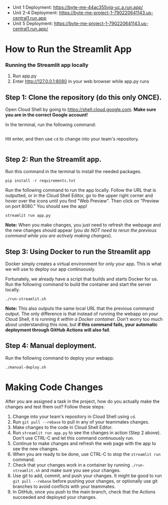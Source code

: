 
- Unit 1 Deployment: https://byte-me-44ac355vjq-uc.a.run.app/
- Unit 2-4 Deployment: https://byte-me-project-1-790220641143.us-central1.run.app
- Unit 5 Deployment: https://byte-me-project-1-790220641143.us-central1.run.app/

# How to Run the Streamlit App

### Running the Streamlit app locally
1. Run app.py
2. Enter http://127.0.0.1:8080 in your web browser while app.py runs

## Step 1: Clone the repository (do this only ONCE).

Open Cloud Shell by going to https://shell.cloud.google.com. **Make sure you are in the correct Google account!**

In the terminal, run the following command:

```shell

```

Hit enter, and then use `cd` to change into your team's repository.

```shell

```

## Step 2: Run the Streamlit app.

Run this command in the terminal to install the needed packages.

```shell
pip install -r requirements.txt
```

Run the following command to run the app locally. Follow the URL that is outputted, or in the Cloud Shell Editor, go to the upper right corner and hover over the icons until you find "Web Preview". Then click on "Preview on port 8080." You should see the app!

```shell
streamlit run app.py
```

**Note:** When you make changes, you just
need to refresh the webpage and the new changes should appear (*you do NOT need to rerun the previous command while you are actively making changes*).

## Step 3: Using Docker to run the Streamlit app

Docker simply creates a virtual environment for only your app. This is what we will use to
deploy our app continuously.

Fortunately, we already have a script that builds and starts Docker for us. Run the 
following command to build the container and start the server locally.

```shell
./run-streamlit.sh
```
**Note:** This also outputs the same local URL that the previous command output. The only difference is that instead of running the webapp on *your* Cloud Shell, it is running it *within a Docker container*. Don't worry too much about understanding this now, but **if this command fails, your automatic deployment through GitHub Actions will also fail**.

## Step 4: Manual deployment.

Run the following command to deploy your webapp.

```shell
./manual-deploy.sh
```

# Making Code Changes

After you are assigned a task in the project, how do you actually make the changes and test them out? Follow these steps:

1. Change into your team's repository in Cloud Shell using `cd`.
2. Run `git pull --rebase` to pull in any of your teammates changes.
3. Make changes to the code in Cloud Shell Editor.
4. Run `streamlit run app.py` to see the changes in action (Step 2 above). Don't use CTRL-C and let this command continuously run.
5. Continue to make changes and refresh the web page with the app to see the new changes.
6. When you are ready to be done, use CTRL-C to stop the `streamlit run` command.
7. Check that your changes work in a container by running `./run-streamlit.sh` and make sure you see your changes.
8. Use git to add, commit, and push your changes. It might be good to run `git pull --rebase` before pushing your changes, or optionally use git branches to avoid conflicts with your teammates.
9. In GitHub, once you push to the main branch, check that the Actions succeeded and deployed your changes.
